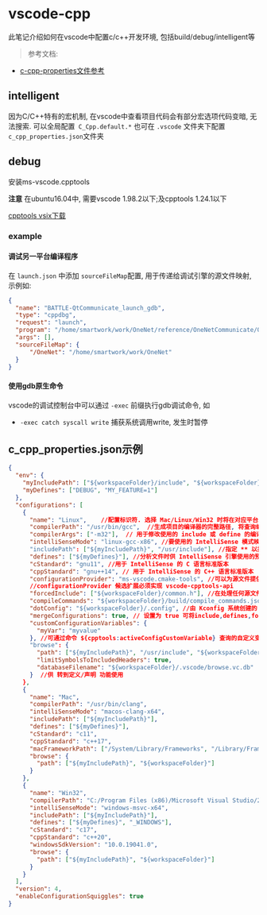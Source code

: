 # vscode-cpp
此笔记介绍如何在vscode中配置c/c++开发环境, 包括build/debug/intelligent等

> 参考文档:
- [c-cpp-properties文件参考](https://code.visualstudio.com/docs/cpp/c-cpp-properties-schema-reference)

## intelligent

因为C/C++特有的宏机制, 在vscode中查看项目代码会有部分宏选项代码变暗, 无法搜索. 可以全局配置` C_Cpp.default.*` 也可在 `.vscode` 文件夹下配置`c_cpp_properties.json`文件夹

## debug
安装ms-vscode.cpptools

**注意** 在ubuntu16.04中, 需要vscode 1.98.2以下;及cpptools 1.24.1以下

[cpptools vsix下载](https://github.com/microsoft/vscode-cpptools/releases)

### example

#### 调试另一平台编译程序

在 `launch.json` 中添加 `sourceFileMap`配置, 用于传递给调试引擎的源文件映射, 示例如:
```json
{
  "name": "BATTLE-QtCommunicate_launch_gdb",
  "type": "cppdbg",
  "request": "launch",
  "program": "/home/smartwork/work/OneNet/reference/OneNetCommunicate/OneNetCommunicate/Qt/QtCommunicate/QtCommunicate",
  "args": [],
  "sourceFileMap": {
      "/OneNet": "/home/smartwork/work/OneNet"
  }
}
```

#### 使用gdb原生命令

vscode的调试控制台中可以通过 `-exec` 前缀执行gdb调试命令, 如
- `-exec catch syscall write` 捕获系统调用write, 发生时暂停

## c_cpp_properties.json示例

```json
{
  "env": {
    "myIncludePath": ["${workspaceFolder}/include", "${workspaceFolder}/src"],
    "myDefines": ["DEBUG", "MY_FEATURE=1"]
  },
  "configurations": [
    {
      "name": "Linux",    //配置标识符. 选择 Mac/Linux/Win32 时将在对应平台上自动配置, 但标识符可以为任何内容, 在vscode状态栏中可选择激活的配置
      "compilerPath": "/usr/bin/gcc",  //生成项目的编译器的完整路径, 将查询编译器以确定用于 IntelliSense 的系统包含路径和默认定义; 为空字符串时将跳过查询, 省略 compilerPath 属性不会跳过查询
      "compilerArgs": ["-m32"],  // 用于修改使用的 include 或 define 的编译器参数, 空格分隔参数应在数组中作为单独的参数输入
      "intelliSenseMode": "linux-gcc-x86", //要使用的 IntelliSense 模式映射到 MSVC/gcc/Clang 等特定于体系结构的变体, 未设置将为该平台选择默认值;如(Windows:windows-msvc-x64;Linux: linux-gcc-x64;macOS: macos-clang-x64)
      "includePath": ["${myIncludePath}", "/usr/include"], //指定 ** 以指示递归搜索,如果compilerPath 设置中指定了编译器, 则无需在此列表中列出系统包含路径
      "defines": ["${myDefines}"], //分析文件时供 IntelliSense 引擎使用的预处理器定义列表
      "cStandard": "gnu11", //用于 IntelliSense 的 C 语言标准版本
      "cppStandard": "gnu++14", // 用于 IntelliSense 的 C++ 语言标准版本
      "configurationProvider": "ms-vscode.cmake-tools", //可以为源文件提供 IntelliSense 配置信息的 VS Code 扩展的 ID, 如果指定将优先于 c_cpp_properties.json 中的其他设置
      //configurationProvider 候选扩展必须实现 vscode-cpptools-api
      "forcedInclude": ["${workspaceFolder}/common.h"], //在处理任何源文件之前应包含的文件列表
      "compileCommands": "${workspaceFolder}/build/compile_commands.json", //工作区的 compile_commands.json 文件的完整路径, 如果存在将使用该文件配置 IntelliSense
      "dotConfig": "${workspaceFolder}/.config", //由 Kconfig 系统创建的 .config 文件的路径
      "mergeConfigurations": true, // 设置为 true 可将include,defines,forced includes与配置提供程序的路径合并
      "customConfigurationVariables": {
        "myVar": "myvalue"
      }, //可通过命令 ${cpptools:activeConfigCustomVariable} 查询的自定义变量, 一版用于 launch.json 或 tasks.json 中的输入变量
      "browse": {
        "path": ["${myIncludePath}", "/usr/include", "${workspaceFolder}"],
        "limitSymbolsToIncludedHeaders": true,
        "databaseFilename": "${workspaceFolder}/.vscode/browse.vc.db"
      }  //供 转到定义/声明 功能使用
    },
    {
      "name": "Mac",
      "compilerPath": "/usr/bin/clang",
      "intelliSenseMode": "macos-clang-x64",
      "includePath": ["${myIncludePath}"],
      "defines": ["${myDefines}"],
      "cStandard": "c11",
      "cppStandard": "c++17",
      "macFrameworkPath": ["/System/Library/Frameworks", "/Library/Frameworks"],
      "browse": {
        "path": ["${myIncludePath}", "${workspaceFolder}"]
      }
    },
    {
      "name": "Win32",
      "compilerPath": "C:/Program Files (x86)/Microsoft Visual Studio/2019/Community/VC/Tools/MSVC/14.28.29333/bin/Hostx64/x64/cl.exe",
      "intelliSenseMode": "windows-msvc-x64",
      "includePath": ["${myIncludePath}"],
      "defines": ["${myDefines}", "_WINDOWS"],
      "cStandard": "c17",
      "cppStandard": "c++20",
      "windowsSdkVersion": "10.0.19041.0",
      "browse": {
        "path": ["${myIncludePath}", "${workspaceFolder}"]
      }
    }
  ],
  "version": 4,
  "enableConfigurationSquiggles": true
}

```